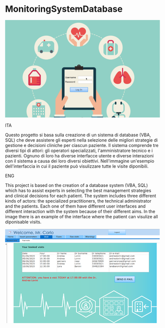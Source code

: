 # MonitoringSystemDatabase

![LOGIN](LogIn.png)

ITA

Questo progetto si basa sulla creazione di un sistema di database (VBA, SQL) che deve assistere gli esperti nella selezione delle migliori strategie di gestione e decisioni cliniche per ciascun paziente. 
Il sistema comprende tre diversi tipi di attori: gli operatori specializzati, l'amministratore tecnico e i pazienti. Ognuno di loro ha diverse interfacce utente e diverse interazioni con il sistema a causa dei loro diversi obiettivi. Nell'immagine un'esempio dell'interfaccia in cui il paziente può visulizzare tutte le visite diponibili.

ENG

This project is based on the creation of a database system (VBA, SQL) which has to assist experts in selecting the best management strategies and clinical decisions for each patient. 
The system includes three different kinds of actors: the specialized practitioners, the technical administrator and the patients. Each one of them have different user interfaces and different interaction with the system because of their different aims. In the image there is an example of the interface where the patient can visulize all diponisable visits.

![VISIT](Visit.png)

